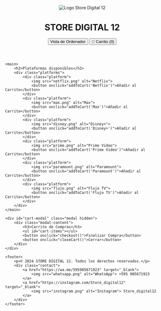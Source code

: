 <!DOCTYPE html>
<html lang="es">
<head>
    <meta charset="UTF-8">
    <meta name="viewport" content="width=device-width, initial-scale=1.0">
    <title>Store Digital 12</title>
    <link rel="stylesheet" href="styles.css">
    <script src="script.js" defer></script>
</head>
<body>
    <header>
        <img src="logo.png" alt="Logo Store Digital 12" class="logo">
        <h1>STORE DIGITAL 12</h1>
        <button id="desktop-view" onclick="toggleView()">Vista de Ordenador</button>
        <button id="cart-button" onclick="openCart()">🛒 Carrito (0)</button>
    </header>

    <main>
        <h2>Plataformas disponibles</h2>
        <div class="platforms">
            <div class="platform">
                <img src="netflix.png" alt="Netflix">
                <button onclick="addToCart('Netflix')">Añadir al Carrito</button>
            </div>
            <div class="platform">
                <img src="max.png" alt="Max">
                <button onclick="addToCart('Max')">Añadir al Carrito</button>
            </div>
            <div class="platform">
                <img src="disney.png" alt="Disney+">
                <button onclick="addToCart('Disney+')">Añadir al Carrito</button>
            </div>
            <div class="platform">
                <img src="prime.png" alt="Prime Video">
                <button onclick="addToCart('Prime Video')">Añadir al Carrito</button>
            </div>
            <div class="platform">
                <img src="paramount.png" alt="Paramount">
                <button onclick="addToCart('Paramount')">Añadir al Carrito</button>
            </div>
            <div class="platform">
                <img src="flujo.png" alt="Flujo TV">
                <button onclick="addToCart('Flujo TV')">Añadir al Carrito</button>
            </div>
        </div>
    </main>

    <div id="cart-modal" class="modal hidden">
        <div class="modal-content">
            <h3>Carrito de Compras</h3>
            <ul id="cart-items"></ul>
            <button onclick="checkout()">Finalizar Compra</button>
            <button onclick="closeCart()">Cerrar</button>
        </div>
    </div>

    <footer>
        <p>©️ 2024 STORE DIGITAL 12. Todos los derechos reservados.</p>
        <div class="contact">
            <a href="https://wa.me/595985671923" target="_blank">
                <img src="whatsapp.png" alt="WhatsApp"> +595 985671923
            </a>
            <a href="https://instagram.com/Store_digital12" target="_blank">
                <img src="instagram.png" alt="Instagram"> Store_digital12
            </a>
        </div>
    </footer>
</body>
</html>
